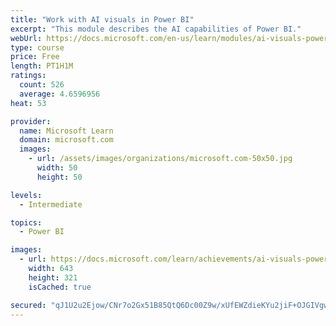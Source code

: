 ```yaml
---
title: "Work with AI visuals in Power BI"
excerpt: "This module describes the AI capabilities of Power BI."
webUrl: https://docs.microsoft.com/en-us/learn/modules/ai-visuals-power-bi/
type: course
price: Free
length: PT1H1M
ratings:
  count: 526
  average: 4.6596956
heat: 53

provider:
  name: Microsoft Learn
  domain: microsoft.com
  images:
    - url: /assets/images/organizations/microsoft.com-50x50.jpg
      width: 50
      height: 50

levels:
  - Intermediate

topics:
  - Power BI

images:
  - url: https://docs.microsoft.com/learn/achievements/ai-visuals-power-bi-social.png
    width: 643
    height: 321
    isCached: true

secured: "qJ1U2u2Ejow/CNr7o2Gx51B85QtQ6Dc00Z9w/xUfEWZdieKYu2jiF+OJGIVgwOfGUwg6tRy56Zvkc7MOjJOyEaVJDeZwswgY/4yyAER3WKTu2ZOSHt7+6H+b5CK5JTqgtf4qYivPSVNsF0L4QjnXi+uDg0y5UrvtzKUx/KNmAOAvzJWB2XabSTabLiz9kFKnrM1b3nN2GL2M1JH4aorE0UxOQiXz81gkNZ67kvhWo3uwV5qofhCKotZxokoFA0rxxL8BRQRMnvrliJm0K/bikKBYL2HMQbeFKzuBPY73jnBxll063uW1R/LouPDLh+lXQ9Z3xIcbK7NA3ueeUzqfqyLn6MH/tDYaxQsxrbYF32UKXBjI/r2NtgpPU1EKyh/uJoOpY5gCYffiEPWqULSg7xC/Dm5Eu8+TZCkvfhfhYmY=;ltFRc8AUK7IWSrp5n/LxRw=="
---
```


